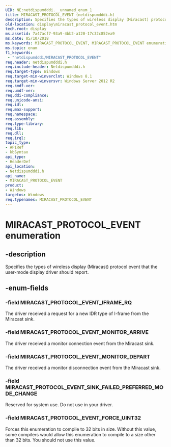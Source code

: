 ```yaml
---
UID: NE:netdispumdddi.__unnamed_enum_1
title: MIRACAST_PROTOCOL_EVENT (netdispumdddi.h)
description: Specifies the types of wireless display (Miracast) protocol event that the user-mode display driver should report.
old-location: display\miracast_protocol_event.htm
tech.root: display
ms.assetid: 7a47acf7-93a9-4bb2-a120-17c32c852ea9
ms.date: 05/10/2018
ms.keywords: MIRACAST_PROTOCOL_EVENT, MIRACAST_PROTOCOL_EVENT enumeration [Display Devices], MIRACAST_PROTOCOL_EVENT_FORCE_UINT32, MIRACAST_PROTOCOL_EVENT_IFRAME_RQ, MIRACAST_PROTOCOL_EVENT_MONITOR_ARRIVE, MIRACAST_PROTOCOL_EVENT_MONITOR_DEPART, MIRACAST_PROTOCOL_EVENT_SINK_FAILED_PREFERRED_MODE_CHANGE, display.miracast_protocol_event, netdispumdddi/MIRACAST_PROTOCOL_EVENT, netdispumdddi/MIRACAST_PROTOCOL_EVENT_FORCE_UINT32, netdispumdddi/MIRACAST_PROTOCOL_EVENT_IFRAME_RQ, netdispumdddi/MIRACAST_PROTOCOL_EVENT_MONITOR_ARRIVE, netdispumdddi/MIRACAST_PROTOCOL_EVENT_MONITOR_DEPART, netdispumdddi/MIRACAST_PROTOCOL_EVENT_SINK_FAILED_PREFERRED_MODE_CHANGE
ms.topic: enum
f1_keywords:
 - "netdispumdddi/MIRACAST_PROTOCOL_EVENT"
req.header: netdispumdddi.h
req.include-header: Netdispumdddi.h
req.target-type: Windows
req.target-min-winverclnt: Windows 8.1
req.target-min-winversvr: Windows Server 2012 R2
req.kmdf-ver: 
req.umdf-ver: 
req.ddi-compliance: 
req.unicode-ansi: 
req.idl: 
req.max-support: 
req.namespace: 
req.assembly: 
req.type-library: 
req.lib: 
req.dll: 
req.irql: 
topic_type:
- APIRef
- kbSyntax
api_type:
- HeaderDef
api_location:
- Netdispumdddi.h
api_name:
- MIRACAST_PROTOCOL_EVENT
product:
- Windows
targetos: Windows
req.typenames: MIRACAST_PROTOCOL_EVENT
---
```


# MIRACAST_PROTOCOL_EVENT enumeration


## -description


Specifies the types of wireless display (Miracast) protocol event that the user-mode display driver should report.


## -enum-fields




### -field MIRACAST_PROTOCOL_EVENT_IFRAME_RQ

The driver received a request for a new IDR type of I-frame from the Miracast sink.


### -field MIRACAST_PROTOCOL_EVENT_MONITOR_ARRIVE

The driver received a monitor connection event from the Miracast sink.


### -field MIRACAST_PROTOCOL_EVENT_MONITOR_DEPART

The driver received a monitor disconnection event from the Miracast sink.


### -field MIRACAST_PROTOCOL_EVENT_SINK_FAILED_PREFERRED_MODE_CHANGE

Reserved for system use. Do not use in your driver.


### -field MIRACAST_PROTOCOL_EVENT_FORCE_UINT32

Forces this enumeration to compile to 32 bits in size. Without this value, some compilers would allow this enumeration to compile to a size other than 32 bits. You should not use this value.

